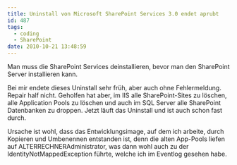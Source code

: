 ```yaml
---
title: Uninstall von Microsoft SharePoint Services 3.0 endet aprubt
id: 487
tags:
  - coding
  - SharePoint
date: 2010-10-21 13:48:59
---
```


Man muss die SharePoint Services deinstallieren, bevor man den SharePoint Server installieren kann.

Bei mir endete dieses Uninstall sehr früh, aber auch ohne Fehlermeldung. Repair half nicht. Geholfen hat aber, im IIS alle SharePoint-Sites zu löschen, alle Application Pools zu löschen und auch im SQL Server alle SharePoint Datenbanken zu droppen. Jetzt läuft das Uninstall und ist auch schon fast durch.

Ursache ist wohl, dass das Entwicklungsimage, auf dem ich arbeite, durch Kopieren und Umbenennen entstanden ist, denn die alten App-Pools liefen auf ALTERRECHNERAdministrator, was dann wohl auch zu der IdentityNotMappedException führte, welche ich im Eventlog gesehen habe.